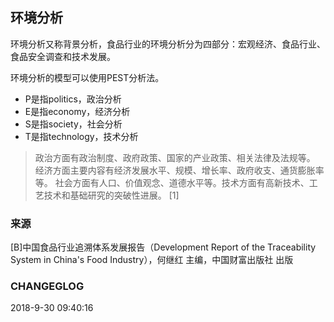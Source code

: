 

## 环境分析

环境分析又称背景分析，食品行业的环境分析分为四部分：宏观经济、食品行业、食品安全调查和技术发展。

环境分析的模型可以使用PEST分析法。

* P是指politics，政治分析
* E是指economy，经济分析
* S是指society，社会分析
* T是指technology，技术分析

>政治方面有政治制度、政府政策、国家的产业政策、相关法律及法规等。
>经济方面主要内容有经济发展水平、规模、增长率、政府收支、通货膨胀率等。
>社会方面有人口、价值观念、道德水平等。技术方面有高新技术、工艺技术和基础研究的突破性进展。 [1]






### 来源
[B]中国食品行业追溯体系发展报告（Development Report of the  Traceability System in China's Food Industry），何继红 主编，中国财富出版社 出版

### CHANGEGLOG
2018-9-30 09:40:16
<!--stackedit_data:
eyJoaXN0b3J5IjpbMTk0MTg3NjEyOSwxMzI1OTE4MDA0XX0=
-->